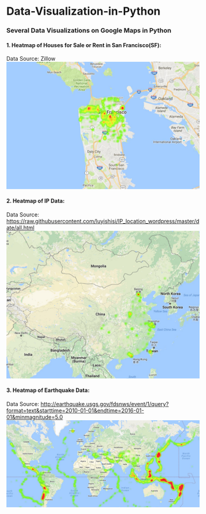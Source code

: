# Data-Visualization-in-Python
### Several Data Visualizations on Google Maps in Python


#### 1. Heatmap of Houses for Sale or Rent in San Francisco(SF):
Data Source: Zillow
![alt tag](https://github.com/HinChou/Data-Visualization-in-Python/blob/master/Heatmap.jpg)

#### 2. Heatmap of IP Data:
Data Source: https://raw.githubusercontent.com/luyishisi/IP_location_wordpress/master/date/all.html
![alt tag](https://github.com/HinChou/Data-Visualization-in-Python/blob/master/ip_map.jpeg)

#### 3. Heatmap of Earthquake Data:
Data Source: http://earthquake.usgs.gov/fdsnws/event/1/query?format=text&starttime=2010-01-01&endtime=2016-01-01&minmagnitude=5.0
![alt tag](https://github.com/HinChou/Data-Visualization-in-Python/blob/master/Earthquake_Map.jpeg)

